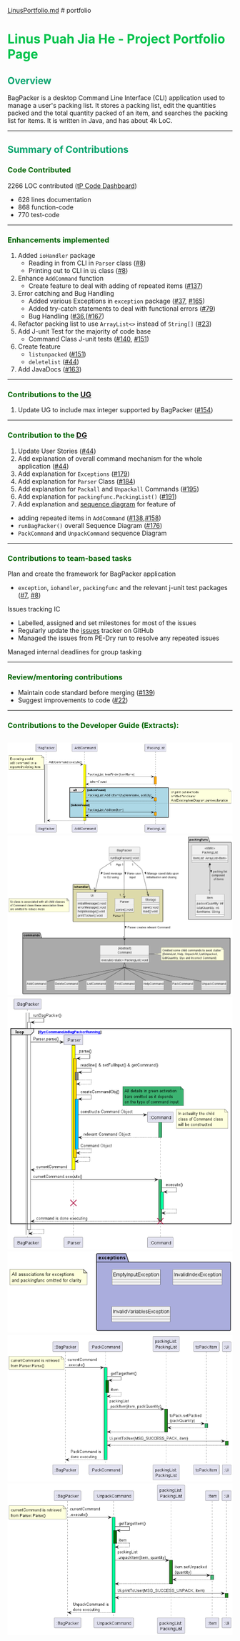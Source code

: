 [LinusPortfolio.md](linuspuah.md) # portfolio


# <span style="color:#00C34C">Linus Puah Jia He - Project Portfolio Page</span>
## <span style="color:#00A36C">Overview</span>
BagPacker is a desktop Command Line Interface (CLI) application used to manage a user's packing list.
It stores a packing list, edit the quantities packed and the total quantity packed of an item, and searches the packing list for items.
It is written in Java, and has about 4k LoC.

---

## <span style="color:#00A36C">Summary of Contributions</span>


### <span style="color:darkGreen">Code Contributed</span>
2266 LOC contributed ([tP Code Dashboard](https://nus-cs2113-ay2223s2.github.io/tp-dashboard/?search=&sort=groupTitle&sortWithin=title&timeframe=commit&mergegroup=&groupSelect=groupByRepos&breakdown=true&checkedFileTypes=docs~functional-code~test-code~other&since=2023-02-17&tabOpen=true&tabType=authorship&tabAuthor=linuspuah&tabRepo=AY2223S2-CS2113-T14-2%2Ftp%5Bmaster%5D&authorshipIsMergeGroup=false&authorshipFileTypes=docs~functional-code~test-code&authorshipIsBinaryFileTypeChecked=false&authorshipIsIgnoredFilesChecked=false))
   - 628 lines documentation
   - 868 function-code
   - 770 test-code

---

### <span style="color:darkGreen">Enhancements implemented</span>
1. Added `ioHandler` package
   - Reading in from CLI in `Parser` class ([#8](https://github.com/AY2223S2-CS2113-T14-2/tp/pull/8/commits))
   - Printing out to CLI in `Ui` class ([#8](https://github.com/AY2223S2-CS2113-T14-2/tp/pull/8/commits))
2. Enhance `AddCommand` function
   - Create feature to deal with adding of repeated items ([#137](https://github.com/AY2223S2-CS2113-T14-2/tp/pull/137))
3. Error catching and Bug Handling
   - Added various Exceptions in `exception` package ([#37](https://github.com/AY2223S2-CS2113-T14-2/tp/pull/37/commits/ed24adb50654c55001ebe477d860c36cb6a6b9d5), [#165](https://github.com/AY2223S2-CS2113-T14-2/tp/pull/165/commits))
   - Added try-catch statements to deal with functional errors ([#79](https://github.com/AY2223S2-CS2113-T14-2/tp/pull/79/commits))
   - Bug Handling ([#36](https://github.com/AY2223S2-CS2113-T14-2/tp/pull/36/files),[[#167](https://github.com/AY2223S2-CS2113-T14-2/tp/pull/167/files))
4. Refactor packing list to use `ArrayList<>` instead of `String[]` ([#23](https://github.com/AY2223S2-CS2113-T14-2/tp/pull/23/files#diff-215cdbb994affff07183e82ab3ac790e169e38469c4ec7d920f6ede6d2957f45))
5. Add J-unit Test for the majority of code base
   - Command Class J-unit tests ([#140](https://github.com/AY2223S2-CS2113-T14-2/tp/pull/140), [#151](https://github.com/AY2223S2-CS2113-T14-2/tp/pull/151))
6. Create feature 
   - `listunpacked` ([#151](https://github.com/AY2223S2-CS2113-T14-2/tp/pull/151))
   - `deletelist` ([#44](https://github.com/AY2223S2-CS2113-T14-2/tp/pull/44/commits))
7. Add JavaDocs ([#163](https://github.com/AY2223S2-CS2113-T14-2/tp/pull/163/commits))

---

### <span style="color:darkGreen">Contributions to the [UG](../UserGuide.md)</span>
1. Update UG to include max integer supported by BagPacker ([#154](https://github.com/AY2223S2-CS2113-T14-2/tp/pull/154))

---

### <span style="color:darkGreen">Contribution to the [DG](../DeveloperGuide.md)</span>
1. Update User Stories ([#44](https://github.com/AY2223S2-CS2113-T14-2/tp/pull/44/commits))
2. Add explanation of overall command mechanism for the whole application ([#44](https://github.com/AY2223S2-CS2113-T14-2/tp/pull/44/commits)) 
3. Add explanation for `Exceptions` ([#179](https://github.com/AY2223S2-CS2113-T14-2/tp/pull/179/files#diff-1a95edf069a4136e9cb71bee758b0dc86996f6051f0d438ec2c424557de7160b))
4. Add explanation for `Parser` Class ([#184](https://github.com/AY2223S2-CS2113-T14-2/tp/pull/184/files))
5. Add explanation for `Packall` and `Unpackall` Commands ([#195](https://github.com/AY2223S2-CS2113-T14-2/tp/pull/195))
6. Add explanation for `packingfunc.PackingList()` ([#191]())
7. Add explanation and [sequence diagram](#span-stylecolordarkgreen-contributions-to-the-developer-guide--extracts---span) for feature of
- adding repeated items in `AddCommand` ([#138](https://github.com/AY2223S2-CS2113-T14-2/tp/pull/138),[#158](https://github.com/AY2223S2-CS2113-T14-2/tp/pull/158/commits/6d154b8464ba4d57e8d19a958e8be0b554e73cd6#diff-60cb84c47c48c2d69d1f587d9c9ed3af7d99acf2c3b11cd94c8d86eb532e32e2))
- `runBagPacker()` overall Sequence Diagram ([#176](https://github.com/AY2223S2-CS2113-T14-2/tp/pull/176/commits/0ae5782514e02b5c755b689550d1c595449d1128))
- `PackCommand` and `UnpackCommand` sequence Diagram

---

### <span style="color:darkGreen">Contributions to team-based tasks</span>

Plan and create the framework for BagPacker application
- `exception`, `iohandler`, `packingfunc` and the relevant j-unit test packages ([#7](https://github.com/AY2223S2-CS2113-T14-2/tp/pull/7/files), [#8](https://github.com/AY2223S2-CS2113-T14-2/tp/pull/8/commits))

Issues tracking IC
- Labelled, assigned and set milestones for most of the issues 
- Regularly update the [issues](https://github.com/AY2223S2-CS2113-T14-2/tp/issues/created_by/linuspuah) tracker on GitHub 
- Managed the issues from PE-Dry run to resolve any repeated issues

Managed internal deadlines for group tasking

---

### <span style="color:darkGreen">Review/mentoring contributions</span>
- Maintain code standard before merging ([#139](https://github.com/AY2223S2-CS2113-T14-2/tp/pull/139))
- Suggest improvements to code ([#22](https://github.com/AY2223S2-CS2113-T14-2/tp/pull/22))

---

### <span style="color:darkGreen">Contributions to the Developer Guide (Extracts):</span>
![AddExistingItemDiagram.png](..%2Fdiagrams%2FAddExistingItemDiagram.png)![BagPackerClassDiagram.png](..%2Fdiagrams%2FBagPackerClassDiagram.png)![BagPackerSequenceDiagram.png](..%2Fdiagrams%2FBagPackerSequenceDiagram.png)
![ExceptionClassDiagram.png](..%2Fdiagrams%2FExceptionClassDiagram.png)![ExecutePackCommandSequenceDiagram.png](..%2Fdiagrams%2FExecutePackCommandSequenceDiagram.png)![ExecuteUnpackCommandSequenceDiagram.png](..%2Fdiagrams%2FExecuteUnpackCommandSequenceDiagram.png)
---


